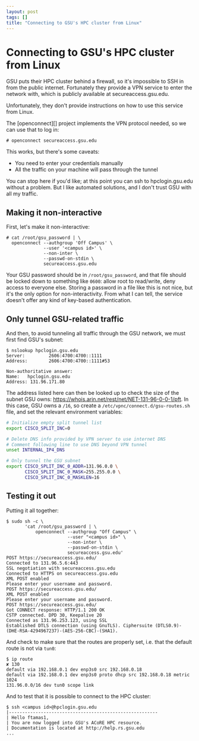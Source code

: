```yaml
---
layout: post
tags: []
title: "Connecting to GSU's HPC cluster from Linux"
---
```


# Connecting to GSU's HPC cluster from Linux

GSU puts their HPC cluster behind a firewall, so it's impossible to SSH in from
the public internet. Fortunately they provide a VPN service to enter the
network with, which is publicly available at secureaccess.gsu.edu.

Unfortunately, they don't provide instructions on how to use this service from
Linux.

The [openconnect][] project implements the VPN protocol needed, so we can use
that to log in:

```console
# openconnect secureaccess.gsu.edu
```

This works, but there's some caveats:

 - You need to enter your credentials manually
 - All the traffic on your machine will pass through the tunnel

You can stop here if you'd like; at this point you can ssh to hpclogin.gsu.edu
without a problem. But I like automated solutions, and I don't trust GSU with
all my traffic.

## Making it non-interactive

First, let's make it non-interactive:

```console
# cat /root/gsu_password | \
  openconnect --authgroup 'Off Campus' \
              --user '<campus id>' \
              --non-inter \
              --passwd-on-stdin \
              secureaccess.gsu.edu
```

Your GSU password should be in `/root/gsu_password`, and that file should be
locked down to something like `0600`: allow root to read/write, deny access to
everyone else. Storing a password in a file like this is not nice, but it's the
only option for non-interactivity. From what I can tell, the service doesn't
offer any kind of key-based authentication.

## Only tunnel GSU-related traffic

And then, to avoid tunneling all traffic through the GSU network, we must first
find GSU's subnet:

```console
$ nslookup hpclogin.gsu.edu
Server:         2606:4700:4700::1111
Address:        2606:4700:4700::1111#53

Non-authoritative answer:
Name:   hpclogin.gsu.edu
Address: 131.96.171.80
```

The address listed here can then be looked up to check the size of the subnet
GSU owns: https://whois.arin.net/rest/net/NET-131-96-0-0-1/pft. In this case,
GSU owns a `/16`, so create a `/etc/vpnc/connect.d/gsu-routes.sh` file, and set
the relevant environment variables:

```sh
# Initialize empty split tunnel list
export CISCO_SPLIT_INC=0

# Delete DNS info provided by VPN server to use internet DNS
# Comment following line to use DNS beyond VPN tunnel
unset INTERNAL_IP4_DNS

# Only tunnel the GSU subnet
export CISCO_SPLIT_INC_0_ADDR=131.96.0.0 \
       CISCO_SPLIT_INC_0_MASK=255.255.0.0 \
       CISCO_SPLIT_INC_0_MASKLEN=16
```

## Testing it out

Putting it all together:

```console
$ sudo sh -c \
       'cat /root/gsu_password | \
           openconnect --authgroup "Off Campus" \
                       --user "<campus id>" \
                       --non-inter \
                       --passwd-on-stdin \
                       secureaccess.gsu.edu'
POST https://secureaccess.gsu.edu/
Connected to 131.96.5.6:443
SSL negotiation with secureaccess.gsu.edu
Connected to HTTPS on secureaccess.gsu.edu
XML POST enabled
Please enter your username and password.
POST https://secureaccess.gsu.edu/
XML POST enabled
Please enter your username and password.
POST https://secureaccess.gsu.edu/
Got CONNECT response: HTTP/1.1 200 OK
CSTP connected. DPD 30, Keepalive 20
Connected as 131.96.253.123, using SSL
Established DTLS connection (using GnuTLS). Ciphersuite (DTLS0.9)-(DHE-RSA-4294967237)-(AES-256-CBC)-(SHA1).
```

And check to make sure that the routes are properly set, i.e. that the default
route is not via `tun0`:

```console
$ ip route                                                                                            ✘ 130 
default via 192.168.0.1 dev enp3s0 src 192.168.0.18
default via 192.168.0.1 dev enp3s0 proto dhcp src 192.168.0.18 metric 1024
131.96.0.0/16 dev tun0 scope link
```

And to test that it is possible to connect to the HPC cluster:

```console
$ ssh <campus id>@hpclogin.gsu.edu
|--------------------------------------------------------
| Hello ftamas1,
| You are now logged into GSU's ACoRE HPC resource.
| Documentation is located at http://help.rs.gsu.edu
...
```
